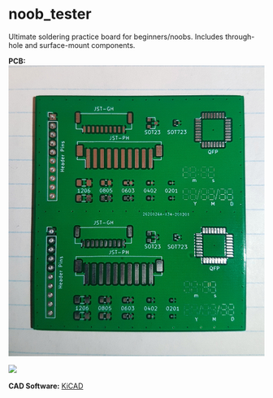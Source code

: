 # noob_tester

Ultimate soldering practice board for beginners/noobs. Includes through-hole and surface-mount components.

**PCB:**
![](media/pcb.jpeg)

![](media/3D.jpeg)

**CAD Software:** 
[KiCAD](https://kicad-pcb.org/)

